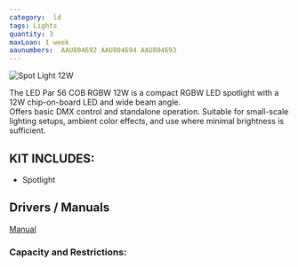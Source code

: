 ```yaml
---
category:  ld
tags: Lights
quantity: 3
maxLoan: 1 week
aaunumbers:  AAU804692 AAU804694 AAU804693
---
```

![Spot Light 12W](https://thumbs.static-thomann.de/thumb/padthumb600x600/pics/bdb/_33/334993/8512048_800.jpg)

The LED Par 56 COB RGBW 12W is a compact RGBW LED spotlight with a 12W chip-on-board LED and wide beam angle.<br>Offers basic DMX control and standalone operation. Suitable for small-scale lighting setups, ambient color effects, and use where minimal brightness is sufficient.
## KIT INCLUDES:
-  Spotlight

## Drivers / Manuals
[Manual](https://images.thomann.de/pics/atg/atgdata/document/manual/334993_c_333906_334993_334994_334995_375066_375060_375059_375061_v3_en_online.pdf)



### Capacity and Restrictions:
